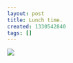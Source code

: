 ```yaml
---
layout: post
title: Lunch time.
created: 1330542840
tags: []
---
```

![](http://28.media.tumblr.com/tumblr_m1b9r6HFx61rsr8w3o1_500.jpg)


